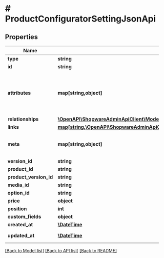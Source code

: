 # # ProductConfiguratorSettingJsonApi

## Properties

Name | Type | Description | Notes
------------ | ------------- | ------------- | -------------
**type** | **string** |  |
**id** | **string** |  |
**attributes** | **map[string,object]** | Members of the attributes object (\&quot;attributes\&quot;) represent information about the resource object in which it&#39;s defined. | [optional]
**relationships** | [**\OpenAPI\ShopwareAdminApiClient\Model\ProductConfiguratorSettingJsonApiAllOfRelationships**](ProductConfiguratorSettingJsonApiAllOfRelationships.md) |  | [optional]
**links** | [**map[string,\OpenAPI\ShopwareAdminApiClient\Model\Link]**](Link.md) |  | [optional]
**meta** | **map[string,object]** | Non-standard meta-information that can not be represented as an attribute or relationship. | [optional]
**version_id** | **string** |  | [optional]
**product_id** | **string** |  |
**product_version_id** | **string** |  | [optional]
**media_id** | **string** |  | [optional]
**option_id** | **string** |  |
**price** | **object** |  | [optional]
**position** | **int** |  | [optional]
**custom_fields** | **object** |  | [optional]
**created_at** | [**\DateTime**](\DateTime.md) |  | [readonly]
**updated_at** | [**\DateTime**](\DateTime.md) |  | [optional] [readonly]

[[Back to Model list]](../../README.md#models) [[Back to API list]](../../README.md#endpoints) [[Back to README]](../../README.md)
